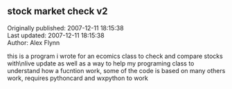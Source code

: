## stock market check v2  
Originally published: 2007-12-11 18:15:38  
Last updated: 2007-12-11 18:15:38  
Author: Alex Flynn  
  
this is a program i wrote for an ecomics class to check and compare stocks with\nlive update as well as a way to help my programing class to understand how a fucntion work, some of the code is based on many others work, requires pythoncard and wxpython to work